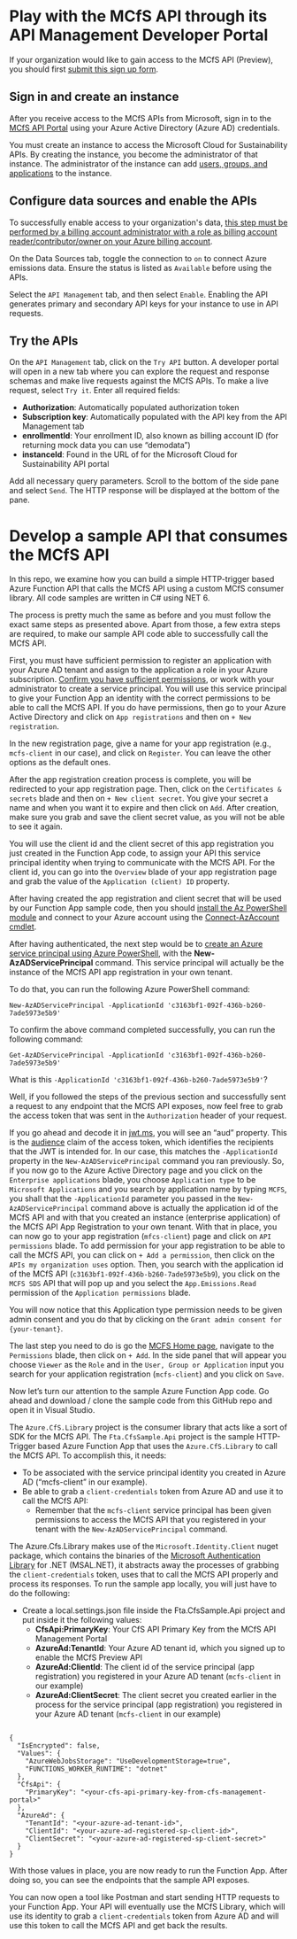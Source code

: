 ﻿# Play with the MCfS API through its API Management Developer Portal

If your organization would like to gain access to the MCfS API (Preview), you should first [submit this sign up form](https://forms.office.com/r/4wWTvaLzkP). 

## Sign in and create an instance

After you receive access to the MCfS APIs from Microsoft, sign in to the [MCfS API Portal](http://home.mcfs.microsoft.com/) 
using your Azure Active Directory (Azure AD) credentials.

You must create an instance to access the Microsoft Cloud for Sustainability APIs. By creating the instance, you become the administrator of that instance. 
The administrator of the instance can add [users, groups, and applications](https://learn.microsoft.com/en-us/industry/sustainability/api-overview#assign-permissions) to the instance.

## Configure data sources and enable the APIs

To successfully enable access to your organization's data, 
[this step must be performed by a billing account administrator with a role as billing account reader/contributor/owner on your Azure billing account](https://learn.microsoft.com/en-us/industry/sustainability/api-overview#configure-data-sources-and-enable-the-apis).

On the Data Sources tab, toggle the connection to `on` to connect Azure emissions data. Ensure the status is listed as `Available` before using the APIs.
 
Select the `API Management` tab, and then select `Enable`. Enabling the API generates primary and secondary API keys for your instance to use in API requests.
 
## Try the APIs

On the `API Management` tab, click on the `Try API` button. 
A developer portal will open in a new tab where you can explore the request and response schemas and make live requests against the MCfS APIs. 
To make a live request, select `Try it`. Enter all required fields:
- **Authorization**: Automatically populated authorization token
- **Subscription key**: Automatically populated with the API key from the API Management tab
- **enrollmentId**: Your enrollment ID, also known as billing account ID (for returning mock data you can use “demodata”)
- **instanceId**: Found in the URL of for the Microsoft Cloud for Sustainability API portal
 
Add all necessary query parameters. Scroll to the bottom of the side pane and select `Send`. 
The HTTP response will be displayed at the bottom of the pane.

# Develop a sample API that consumes the MCfS API

In this repo, we examine how you can build a simple HTTP-trigger based Azure Function API that calls the MCfS API using a custom MCfS consumer library. 
All code samples are written in C# using NET 6.

The process is pretty much the same as before and you must follow the exact same steps as presented above. 
Apart from those, a few extra steps are required, to make our sample API code able to successfully call the MCfS API.

First, you must have sufficient permission to register an application with your Azure AD tenant and assign to the application a role in your Azure subscription. 
[Confirm you have sufficient permissions](https://learn.microsoft.com/en-us/azure/active-directory/develop/howto-create-service-principal-portal), 
or work with your administrator to create a service principal. 
You will use this service principal to give your Function App an identity with the correct permissions to be able to call the MCfS API. 
If you do have permissions, then go to your Azure Active Directory and click on `App registrations` and then on `+ New registration`. 
 
In the new registration page, give a name for your app registration (e.g., `mcfs-client` in our case), and click on `Register`. 
You can leave the other options as the default ones.
 
After the app registration creation process is complete, you will be redirected to your app registration page. 
Then, click on the `Certificates & secrets` blade and then on `+ New client secret`. 
You give your secret a name and when you want it to expire and then click on `Add`. 
After creation, make sure you grab and save the client secret value, as you will not be able to see it again.
 
You will use the client id and the client secret of this app registration you just created in the Function App code, 
to assign your API this service principal identity when trying to communicate with the MCfS API. 
For the client id, you can go into the `Overview` blade of your app registration page and grab the value of the `Application (client) ID` property.
 
After having created the app registration and client secret that will be used by our Function App sample code, 
then you should [install the Az PowerShell module](https://learn.microsoft.com/en-us/powershell/azure/install-az-ps) 
and connect to your Azure account using the [Connect-AzAccount cmdlet](https://learn.microsoft.com/en-us/powershell/module/az.accounts/connect-azaccount).

After having authenticated, the next step would be to [create an Azure service principal using Azure PowerShell](https://learn.microsoft.com/en-us/powershell/azure/create-azure-service-principal-azureps?view=azps-9.1.0), 
with the **New-AzADServicePrincipal** command. This service principal will actually be the instance of the MCfS API app registration in your own tenant. 

To do that, you can run the following Azure PowerShell command:
```
New-AzADServicePrincipal -ApplicationId 'c3163bf1-092f-436b-b260-7ade5973e5b9'
```
To confirm the above command completed successfully, you can run the following command: 
```
Get-AzADServicePrincipal -ApplicationId 'c3163bf1-092f-436b-b260-7ade5973e5b9'
```

What is this ```-ApplicationId 'c3163bf1-092f-436b-b260-7ade5973e5b9'```?

Well, if you followed the steps of the previous section and successfully sent a request to any endpoint that the MCfS API exposes, 
now feel free to grab the access token that was sent in the `Authorization` header of your request.
 
If you go ahead and decode it in [jwt.ms](https://jwt.ms/), you will see an “aud” property. 
This is the [audience](https://www.rfc-editor.org/rfc/rfc7519#section-4.1.3) claim of the access token, 
which identifies the recipients that the JWT is intended for. 
In our case, this matches the `-ApplicationId` property in the `New-AzADServicePrincipal` command you ran previously. 
So, if you now go to the Azure Active Directory page and you click on the `Enterprise applications` blade, 
you choose `Application type` to be `Microsoft Applications` and you search by application name by typing `MCFS`, 
you shall that the `-ApplicationId` parameter you passed in the `New-AzADServicePrincipal` command above is actually 
the application id of the MCfS API and with that you created an instance (enterprise application) of the MCfS API App Registration to your own tenant. 
With that in place, you can now go to your app registration (`mfcs-client`) page and click on `API permissions` blade. 
To add permission for your app registration to be able to call the MCfS API, you can click on `+ Add a permission`, 
then click on the `APIs my organization uses` option. 
Then, you search with the application id of the MCfS API (`c3163bf1-092f-436b-b260-7ade5973e5b9`), 
you click on the `MCFS SDS` API that will pop up and you select the `App.Emissions.Read` permission of the `Application permissions` blade.
 
You will now notice that this Application type permission needs to be given admin consent 
and you do that by clicking on the `Grant admin consent for {your-tenant}`.
 
The last step you need to do is go the [MCFS Home page](http://home.mcfs.microsoft.com/),
navigate to the `Permissions` blade, then click on `+ Add`. 
In the side panel that will appear you choose `Viewer` as the `Role` and in the `User, Group or Application` input 
you search for your application registration (`mcfs-client`) and you click on `Save`.
 
Now let’s turn our attention to the sample Azure Function App code. Go ahead and download / clone the sample code from this GitHub repo 
and open it in Visual Studio.
 
The `Azure.CfS.Library` project is the consumer library that acts like a sort of SDK for the MCfS API. 
The `Fta.CfsSample.Api` project is the sample HTTP-Trigger based Azure Function App that uses the `Azure.CfS.Library` to call the MCfS API. 
To accomplish this, it needs:
- To be associated with the service principal identity you created in Azure AD (“mcfs-client” in our example).
- Be able to grab a `client-credentials` token from Azure AD and use it to call the MCfS API:
  - Remember that the `mcfs-client` service principal has been given permissions to access the MCfS API that you registered in your tenant with the `New-AzADServicePrincipal` command.

The Azure.Cfs.Library makes use of the `Microsoft.Identity.Client` nuget package, 
which contains the binaries of the [Microsoft Authentication Library](https://github.com/AzureAD/microsoft-authentication-library-for-dotnet) 
for .NET (MSAL.NET), it abstracts away the processes of grabbing the `client-credentials` token, 
uses that to call the MCfS API properly and process its responses. To run the sample app locally, 
you will just have to do the following:
- Create a local.settings.json file inside the Fta.CfsSample.Api project and put inside it the following values:
  - **CfsApi:PrimaryKey**: Your CfS API Primary Key from the MCfS API Management Portal
  - **AzureAd:TenantId**: Your Azure AD tenant id, which you signed up to enable the MCfS Preview API
  - **AzureAd:ClientId**: The client id of the service principal (app registration) you registered in your Azure AD tenant (`mcfs-client` in our example)
  - **AzureAd:ClientSecret**: The client secret you created earlier in the process for the service principal (app registration) you registered in your Azure AD tenant (`mcfs-client` in our example)

```

{
  "IsEncrypted": false,
  "Values": {
    "AzureWebJobsStorage": "UseDevelopmentStorage=true",
    "FUNCTIONS_WORKER_RUNTIME": "dotnet"
  },
  "CfsApi": {
    "PrimaryKey": "<your-cfs-api-primary-key-from-cfs-management-portal>"
  },
  "AzureAd": {
    "TenantId": "<your-azure-ad-tenant-id>",
    "ClientId": "<your-azure-ad-registered-sp-client-id>",
    "ClientSecret": "<your-azure-ad-registered-sp-client-secret>"
  }
}

```

With those values in place, you are now ready to run the Function App. After doing so, you can see the endpoints that the sample API exposes.
 
You can now open a tool like Postman and start sending HTTP requests to your Function App. 
Your API will eventually use the MCfS Library, which will use its identity to grab a `client-credentials` token
from Azure AD and will use this token to call the MCfS API and get back the results.